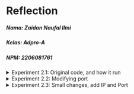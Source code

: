 # Reflection

##### Nama: Zaidan Naufal Ilmi
##### Kelas: Adpro-A
##### NPM: 2206081761

<details>
  <summary>Experiment 2.1: Original code, and how it run</summary>

  ![image](https://github.com/bangjai123/Advprog10-Broadcast/assets/120235144/d91a1c61-145c-4411-9a2d-8d0f2f57acf1)

Pada gambar di atas, terdapat 4 terminal yang dibuka. Terminal kiri atas digunakan untuk menjalankan server dengan perintah `cargo run --bin server` dan sisanya berperan sebagai client dengan menggunakan perintah `cargo run --bin client`. Ini adalah simulasi broadcast. Pada saat salah satu client mengirimkan pesan, server menerimanya dan meneruskannya ke semua client yang lain. Dengan demikian, pesan yang ditulis di salah satu client akan muncul di client-client yang lainnya. 

</details>

<details>
  <summary>Experiment 2.2: Modifying port</summary>

  ![image](https://github.com/bangjai123/Advprog10-Broadcast/assets/120235144/56ebb017-a83d-49b8-8c8f-3901875769dd)
  
Untuk mengubah port web socket menjadi 8080, kita perlu memodifikasi file client.rs dan server.rs. Pada client.rs, kita perlu mengubah `ClientBuilder::from_uri(Uri::from_static("ws://127.0.0.1:2000"))` menjadi       `ClientBuilder::from_uri(Uri::from_static("ws://127.0.0.1:8080"))`. Lalu, pada server.rs, kita perlu mengubah `    let listener = TcpListener::bind("127.0.0.1:2000").await?;` menjadi `let listener = TcpListener::bind("127.0.0.1:8080").await?;`. Hal ini dilakukan karena keduanya perlu terhubung ke port yang sama. Dengan demikian, port keduanya perlu diubah menjadi 8080.

</details>

<details>
  <summary>Experiment 2.3: Small changes, add IP and Port</summary>

  ![image](https://github.com/bangjai123/Advprog10-Broadcast/assets/120235144/37017765-8835-435f-88f4-1c1d6be05b55)

  Untuk menambahkan informasi sebagaimana diminta modul, saya mengubah baik file client.rs maupun server.rs. Pada client.rs, perubahan tersebut terletak pada `println!("Zaidan's Computer - From server: {}", text);` yang sebelumnya `println!("From server: {}", text);`. Lalu, pada server.rs, perubahan tersebut terletak pada `cast_tx.send(format!("{addr:?}"))?;` yang mula-mula adalah `bcast_tx.send(text.into()?;`. Perubahan tersebut dapat dilihat hasilnya pada output yang diprint, yaitu penambahan "Zaidan's Computer - From server:". 

</details>
